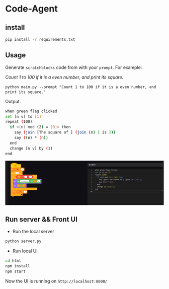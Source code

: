 # Code-Agent

## install

```bash
pip install -r requirements.txt
```

## Usage
Generate `scratchblocks` code from with your `prompt`.
For example:

*Count 1 to 100 if it is a even number, and print its square.*


```
python main.py --prompt "Count 1 to 100 if it is a even number, and print its square."
```

Output.
```bash
when green flag clicked
set [n v] to [1]
repeat (100)
  if <(n) mod (2) = [0]> then
    say (join [The square of ] (join (n) [ is ]))
    say ((n) * (n))
  end
  change [n v] by (1)
end

```
![images](assets/img.png)


## Run server && Front UI
    
- Run the local server
```bash
python server.py
```

- Run local UI
```bash
cd html 
npm install
npm start
```

Now the UI is running on `http://localhost:8000/`